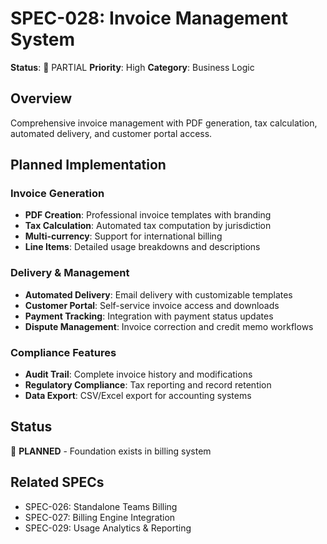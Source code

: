 # SPEC-028: Invoice Management System

**Status**: 🔄 PARTIAL
**Priority**: High
**Category**: Business Logic

## Overview

Comprehensive invoice management with PDF generation, tax calculation, automated delivery, and customer portal access.

## Planned Implementation

### Invoice Generation
- **PDF Creation**: Professional invoice templates with branding
- **Tax Calculation**: Automated tax computation by jurisdiction
- **Multi-currency**: Support for international billing
- **Line Items**: Detailed usage breakdowns and descriptions

### Delivery & Management
- **Automated Delivery**: Email delivery with customizable templates
- **Customer Portal**: Self-service invoice access and downloads
- **Payment Tracking**: Integration with payment status updates
- **Dispute Management**: Invoice correction and credit memo workflows

### Compliance Features
- **Audit Trail**: Complete invoice history and modifications
- **Regulatory Compliance**: Tax reporting and record retention
- **Data Export**: CSV/Excel export for accounting systems

## Status

🔄 **PLANNED** - Foundation exists in billing system

## Related SPECs

- SPEC-026: Standalone Teams Billing
- SPEC-027: Billing Engine Integration
- SPEC-029: Usage Analytics & Reporting
